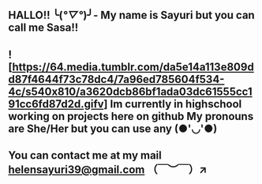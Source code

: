 HALLO!! ╰(*°▽°*)╯-
 My name is Sayuri but you can call me Sasa!!
- 
![https://64.media.tumblr.com/da5e14a113e809dd87f4644f73c78dc4/7a96ed785604f534-4c/s540x810/a3620dcb86bf1ada03dc61555cc191cc6fd87d2d.gifv]
Im currently in highschool working on projects here on github
My pronouns are She/Her but you can use any (●'◡'●)
-
You can contact me at my mail
helensayuri39@gmail.com
（￣︶￣）↗　
-
